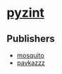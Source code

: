 # [pyzint](https://pypi.org/project/pyzint)



## Publishers
- [mosquito](https://pypi.org/user/mosquito)
- [pavkazzz](https://pypi.org/user/pavkazzz)

